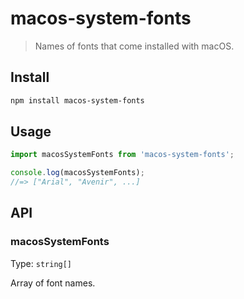# macos-system-fonts

> Names of fonts that come installed with macOS.

## Install

```sh
npm install macos-system-fonts
```

## Usage

```js
import macosSystemFonts from 'macos-system-fonts';

console.log(macosSystemFonts);
//=> ["Arial", "Avenir", ...]
```

## API

### macosSystemFonts

Type: `string[]`

Array of font names.
